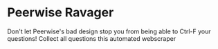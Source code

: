 # Peerwise Ravager
 Don't let Peerwise's bad design stop you from being able to Ctrl-F your questions! Collect all questions this automated webscraper
